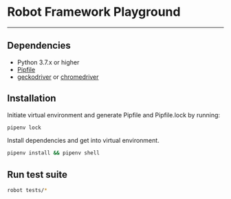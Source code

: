 # Robot Framework Playground
---

## Dependencies

- Python 3.7.x or higher
- [Pipfile](https://github.com/pypa/pipfile)
- [geckodriver](https://github.com/mozilla/geckodriver) or
  [chromedriver](https://github.com/SeleniumHQ/selenium/wiki/ChromeDriver)
  

## Installation

Initiate virtual environment and generate Pipfile and Pipfile.lock by running:

```sh
pipenv lock
```

Install dependencies and get into virtual environment.

```sh
pipenv install && pipenv shell
```

## Run test suite


```sh
robot tests/*
```
